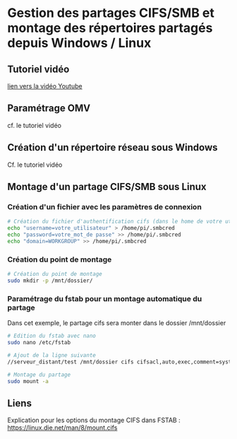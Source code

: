 # Gestion des partages CIFS/SMB et montage des répertoires partagés depuis Windows / Linux



## Tutoriel vidéo

[lien vers la vidéo Youtube](https://youtu.be/e1M3HaaJLeY)



## Paramétrage OMV

cf. le tutoriel vidéo



## Création d'un répertoire réseau sous Windows

Cf. le tutoriel vidéo



## Montage d'un partage CIFS/SMB sous Linux

### Création d'un fichier avec les paramètres de connexion

````bash
# Création du fichier d'authentification cifs (dans le home de votre utilisateur pour mon exemple)
echo "username=votre_utilisateur" > /home/pi/.smbcred
echo "password=votre_mot_de passe" >> /home/pi/.smbcred
echo "domain=WORKGROUP" >> /home/pi/.smbcred
````

### Création du point de montage

````bash
# Création du point de montage
sudo mkdir -p /mnt/dossier/
````

### Paramétrage du fstab pour un montage automatique du partage

Dans cet exemple, le partage cifs sera monter dans le dossier /mnt/dossier

````bash
# Edition du fstab avec nano
sudo nano /etc/fstab

# Ajout de la ligne suivante
//serveur_distant/test /mnt/dossier cifs cifsacl,auto,exec,comment=systemd.automount,uid=1000,gid=100,credentials=/home/pi/.smbcred 0 0

# Montage du partage
sudo mount -a
````



## Liens

Explication pour les options du montage CIFS dans FSTAB : https://linux.die.net/man/8/mount.cifs

